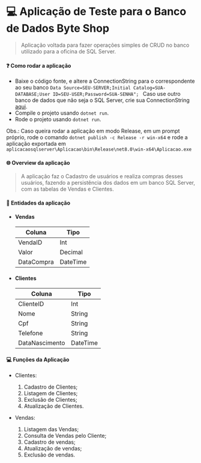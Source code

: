 # :computer: Aplicação de Teste para o Banco de Dados Byte Shop

>Aplicação voltada para fazer operações simples de CRUD no banco utilizado para a oficina de SQL Server.

#### :question: Como rodar a aplicação 

- Baixe o código fonte, e altere a ConnectionString para o correspondente ao seu banco
  `Data Source=SEU-SERVER;Initial Catalog=SUA-DATABASE;User ID=SEU-USER;Password=SUA-SENHA"; ` 
  Caso use outro banco de dados que não seja o SQL Server, crie sua ConnectionString [aqui](https://www.connectionstrings.com/).
- Compile o projeto usando `dotnet run`.
- Rode o projeto usando `dotnet run`.

Obs.: Caso queira rodar a aplicação em modo Release, em um prompt próprio, rode o comando `dotnet publish -c Release -r win-x64` e rode a aplicação exportada em `aplicacaosqlserver\Aplicacao\bin\Release\net8.0\win-x64\Aplicacao.exe`

#### :globe_with_meridians: Overview da aplicação

>A aplicação faz o Cadastro de usuários e realiza compras desses usuários, fazendo a persistência dos dados em um banco SQL Server, com as tabelas de Vendas e Clientes.


#### :raising_hand: Entidades da aplicação
- #### Vendas
  
   Coluna | Tipo
  ---- | ----
  VendaID | Int
  Valor | Decimal
  DataCompra | DateTime


- #### Clientes
  Coluna | Tipo
  ---- | ----
  ClienteID | Int
  Nome | String
  Cpf | String
  Telefone | String
  DataNascimento | DateTime

#### :computer: Funções da Aplicação
* Clientes:
  1. Cadastro de Clientes;
  2. Listagem de Clientes;
  3. Exclusão de Clientes;
  4. Atualização de Clientes.
   
* Vendas:
    1. Listagem das Vendas;
    2. Consulta de Vendas pelo Cliente;
    3. Cadastro de vendas;
    4. Atualização de vendas;
    5. Exclusão de vendas.